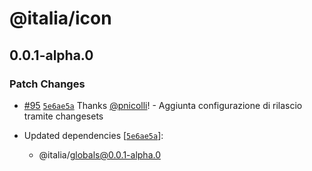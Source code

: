# @italia/icon

## 0.0.1-alpha.0

### Patch Changes

- [#95](https://github.com/italia/design-web-components/pull/95) [`5e6ae5a`](https://github.com/italia/design-web-components/commit/5e6ae5ae7ef1aad2c6e7871d91b4aec94ee5a6c3) Thanks [@pnicolli](https://github.com/pnicolli)! - Aggiunta configurazione di rilascio tramite changesets

- Updated dependencies [[`5e6ae5a`](https://github.com/italia/design-web-components/commit/5e6ae5ae7ef1aad2c6e7871d91b4aec94ee5a6c3)]:
  - @italia/globals@0.0.1-alpha.0
